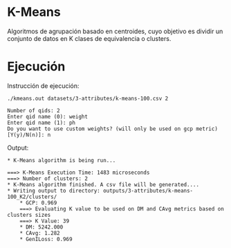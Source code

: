 # K-Means

Algoritmos de agrupación basado en centroides, cuyo objetivo es dividir un conjunto de datos en K clases de equivalencia o clusters.

# Ejecución

Instrucción de ejecución:
```
./kmeans.out datasets/3-attributes/k-means-100.csv 2

Number of qids: 2
Enter qid name (0): weight
Enter qid name (1): ph
Do you want to use custom weights? (will only be used on gcp metric) [Y(y)/N(n)]: n
```

Output:

```
* K-Means algorithm is being run...

===> K-Means Execution Time: 1483 microseconds
===> Number of clusters: 2
* K-Means algorithm finished. A csv file will be generated....
* Writing output to directory: outputs/3-attributes/k-means-100_K2/clusters/
	* GCP: 0.969
	===> Evaluating K value to be used on DM and CAvg metrics based on clusters sizes
	===> K Value: 39
	* DM: 5242.000
	* CAvg: 1.282
	* GenILoss: 0.969

```